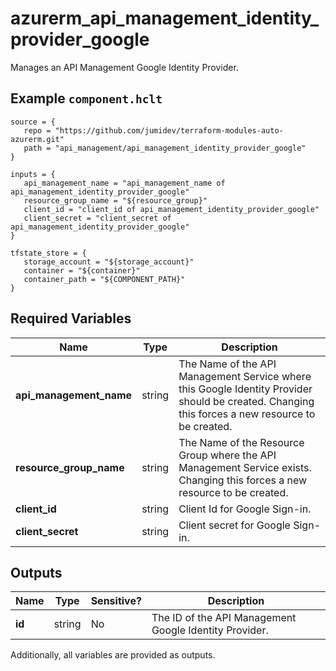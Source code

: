 # azurerm_api_management_identity_provider_google

Manages an API Management Google Identity Provider.

## Example `component.hclt`

```hcl
source = {
   repo = "https://github.com/jumidev/terraform-modules-auto-azurerm.git" 
   path = "api_management/api_management_identity_provider_google" 
}

inputs = {
   api_management_name = "api_management_name of api_management_identity_provider_google" 
   resource_group_name = "${resource_group}" 
   client_id = "client_id of api_management_identity_provider_google" 
   client_secret = "client_secret of api_management_identity_provider_google" 
}

tfstate_store = {
   storage_account = "${storage_account}" 
   container = "${container}" 
   container_path = "${COMPONENT_PATH}" 
}

```

## Required Variables

| Name | Type |  Description |
| ---- | --------- |  ----------- |
| **api_management_name** | string |  The Name of the API Management Service where this Google Identity Provider should be created. Changing this forces a new resource to be created. | 
| **resource_group_name** | string |  The Name of the Resource Group where the API Management Service exists. Changing this forces a new resource to be created. | 
| **client_id** | string |  Client Id for Google Sign-in. | 
| **client_secret** | string |  Client secret for Google Sign-in. | 



## Outputs

| Name | Type | Sensitive? | Description |
| ---- | ---- | --------- | --------- |
| **id** | string | No  | The ID of the API Management Google Identity Provider. | 

Additionally, all variables are provided as outputs.
